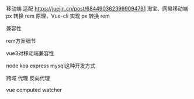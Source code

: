 移动端
适配
https://juejin.cn/post/6844903623999094791
淘宝、网易移动端 px 转换 rem 原理，Vue-cli 实现 px 转换 rem 

兼容性

rem方案细节

vue3对移动端兼容性

node koa express mysql这种开发方式

跨域
代理 反向代理

vue
computed
watcher



